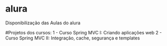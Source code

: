 # alura
Disponibilização das Aulas do alura

#Projetos dos cursos:
1 - Curso Spring MVC I: Criando aplicações web
2 - Curso Spring MVC II: Integração, cache, segurança e templates


